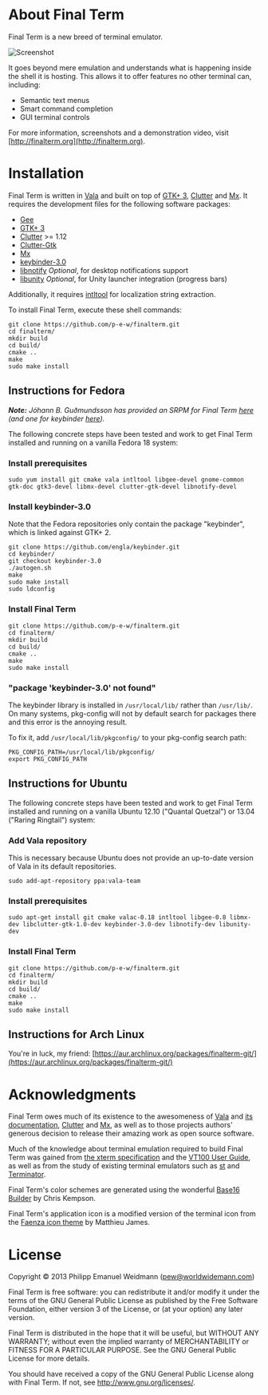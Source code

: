 # About Final Term

Final Term is a new breed of terminal emulator.

![Screenshot](http://finalterm.org/text-menu.png)

It goes beyond mere emulation and understands what is happening inside the shell it is hosting. This allows it to offer features no other terminal can, including:

* Semantic text menus
* Smart command completion
* GUI terminal controls

For more information, screenshots and a demonstration video, visit [http://finalterm.org](http://finalterm.org).

# Installation

Final Term is written in [Vala](https://live.gnome.org/Vala) and built on top of [GTK+ 3](http://www.gtk.org), [Clutter](http://blogs.gnome.org/clutter/) and [Mx](https://github.com/clutter-project/mx). It requires the development files for the following software packages:

* [Gee](https://live.gnome.org/Libgee)
* [GTK+ 3](http://www.gtk.org)
* [Clutter](http://blogs.gnome.org/clutter/) >= 1.12
* [Clutter-Gtk](http://blogs.gnome.org/clutter/)
* [Mx](https://github.com/clutter-project/mx)
* [keybinder-3.0](https://github.com/engla/keybinder/tree/keybinder-3.0)
* [libnotify](https://developer.gnome.org/libnotify/) _Optional_, for desktop notifications support
* [libunity](https://launchpad.net/libunity) _Optional_, for Unity launcher integration (progress bars)

Additionally, it requires [intltool](http://freedesktop.org/wiki/Software/intltool/) for localization string extraction.

To install Final Term, execute these shell commands:

```
git clone https://github.com/p-e-w/finalterm.git
cd finalterm/
mkdir build
cd build/
cmake ..
make
sudo make install
```

## Instructions for Fedora

_**Note:** Jóhann B. Guðmundsson has provided an SRPM for Final Term [here](https://docs.google.com/file/d/0B48uS582CBl8QkZ5UnRiSzhnTVU/edit) (and one for keybinder [here](https://docs.google.com/file/d/0B48uS582CBl8Wjg1ZVI0bXBrLUE/edit))._

The following concrete steps have been tested and work to get Final Term installed and running on a vanilla Fedora 18 system:

### Install prerequisites

```
sudo yum install git cmake vala intltool libgee-devel gnome-common gtk-doc gtk3-devel libmx-devel clutter-gtk-devel libnotify-devel
```

### Install keybinder-3.0

Note that the Fedora repositories only contain the package "keybinder", which is linked against GTK+ 2.

```
git clone https://github.com/engla/keybinder.git
cd keybinder/
git checkout keybinder-3.0
./autogen.sh
make
sudo make install
sudo ldconfig
```

### Install Final Term

```
git clone https://github.com/p-e-w/finalterm.git
cd finalterm/
mkdir build
cd build/
cmake ..
make
sudo make install
```

### "package 'keybinder-3.0' not found"

The keybinder library is installed in `/usr/local/lib/` rather than `/usr/lib/`. On many systems, pkg-config will not by default search for packages there and this error is the annoying result.

To fix it, add `/usr/local/lib/pkgconfig/` to your pkg-config search path:

```
PKG_CONFIG_PATH=/usr/local/lib/pkgconfig/
export PKG_CONFIG_PATH
```

## Instructions for Ubuntu

The following concrete steps have been tested and work to get Final Term installed and running on a vanilla Ubuntu 12.10 ("Quantal Quetzal") or 13.04 ("Raring Ringtail") system:

### Add Vala repository

This is necessary because Ubuntu does not provide an up-to-date version of Vala in its default repositories.

```
sudo add-apt-repository ppa:vala-team
```

### Install prerequisites

```
sudo apt-get install git cmake valac-0.18 intltool libgee-0.8 libmx-dev libclutter-gtk-1.0-dev keybinder-3.0-dev libnotify-dev libunity-dev
```

### Install Final Term

```
git clone https://github.com/p-e-w/finalterm.git
cd finalterm/
mkdir build
cd build/
cmake ..
make
sudo make install
```

## Instructions for Arch Linux

You're in luck, my friend: [https://aur.archlinux.org/packages/finalterm-git/](https://aur.archlinux.org/packages/finalterm-git/)

# Acknowledgments

Final Term owes much of its existence to the awesomeness of [Vala](https://live.gnome.org/Vala) and [its documentation](http://valadoc.org), [Clutter](http://blogs.gnome.org/clutter/) and [Mx](https://github.com/clutter-project/mx), as well as to those projects authors' generous decision to release their amazing work as open source software.

Much of the knowledge about terminal emulation required to build Final Term was gained from [the xterm specification](http://invisible-island.net/xterm/ctlseqs/ctlseqs.html) and the [VT100 User Guide](http://vt100.net/docs/vt100-ug/contents.html), as well as from the study of existing terminal emulators such as [st](http://st.suckless.org) and [Terminator](http://software.jessies.org/terminator/).

Final Term's color schemes are generated using the wonderful [Base16 Builder](https://github.com/chriskempson/base16-builder) by Chris Kempson.

Final Term's application icon is a modified version of the terminal icon from the [Faenza icon theme](http://tiheum.deviantart.com/art/Faenza-Icons-173323228) by Matthieu James.

# License

Copyright © 2013 Philipp Emanuel Weidmann (<pew@worldwidemann.com>)

Final Term is free software: you can redistribute it and/or modify it under the terms of the GNU General Public License as published by the Free Software Foundation, either version 3 of the License, or (at your option) any later version.

Final Term is distributed in the hope that it will be useful, but WITHOUT ANY WARRANTY; without even the implied warranty of MERCHANTABILITY or FITNESS FOR A PARTICULAR PURPOSE.  See the GNU General Public License for more details.

You should have received a copy of the GNU General Public License along with Final Term.  If not, see <http://www.gnu.org/licenses/>.
